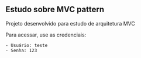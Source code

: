 ## Estudo sobre MVC pattern

Projeto desenvolvido para estudo de arquitetura MVC



Para acessar, use as credenciais: 

	- Usuário: teste
	- Senha: 123

